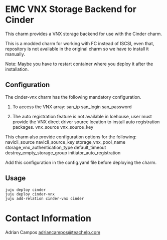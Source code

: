 # EMC VNX Storage Backend for Cinder

This charm provides a VNX storage backend for use with the Cinder
charm.

This is a modded charm for working with FC instead of ISCSI, even that, repository is not available in the original charm so we have to install it manually.

Note: Maybe you have to restart container where you deploy it after the installation.

## Configuration

The cinder-vnx charm has the following mandatory configuration.

1. To access the VNX array:
        san_ip
        san_login
        san_password

2. The auto registration feature is not available in Icehouse, user must provide the VNX direct driver source location to install auto registration packages.
        vnx_source
        vnx_source_key

This charm also provide configuration options for the following:
        navicli_source
        navicli_source_key
        storage_vnx_pool_name
        storage_vnx_authentication_type
        default_timeout
        destroy_empty_storage_group
        initiator_auto_registration

Add this configuration in the config.yaml file before deploying the charm.

## Usage

    juju deploy cinder
    juju deploy cinder-vnx
    juju add-relation cinder-vnx cinder

# Contact Information
Adrian Campos <adriancampos@teachelp.com>
